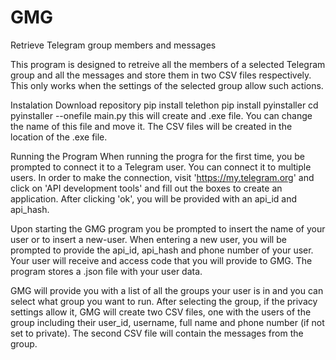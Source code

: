 # GMG
Retrieve Telegram group members and messages

This program is designed to retreive all the members of a selected Telegram group and all the messages and store them in two CSV files respectively. This only works when the settings of the selected group allow such actions.

Instalation Download repository pip install telethon pip install pyinstaller cd pyinstaller --onefile main.py this will create and .exe file. You can change the name of this file and move it. The CSV files will be created in the location of the .exe file.

Running the Program When running the progra for the first time, you be prompted to connect it to a Telegram user. You can connect it to multiple users. In order to make the connection, visit 'https://my.telegram.org' and click on 'API development tools' and fill out the boxes to create an application. After clicking 'ok', you will be provided with an api_id and api_hash.

Upon starting the GMG program you be prompted to insert the name of your user or to insert a new-user. When entering a new user, you will be prompted to provide the api_id, api_hash and phone number of your user. Your user will receive and access code that you will provide to GMG. The program stores a .json file with your user data.

GMG will provide you with a list of all the groups your user is in and you can select what group you want to run. After selecting the group, if the privacy settings allow it, GMG will create two CSV files, one with the users of the group including their user_id, username, full name and phone number (if not set to private). The second CSV file will contain the messages from the group.
